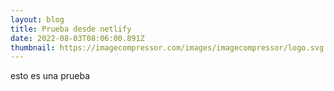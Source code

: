```yaml
---
layout: blog
title: Prueba desde netlify
date: 2022-08-03T08:06:00.891Z
thumbnail: https://imagecompressor.com/images/imagecompressor/logo.svg
---
```

esto es una prueba